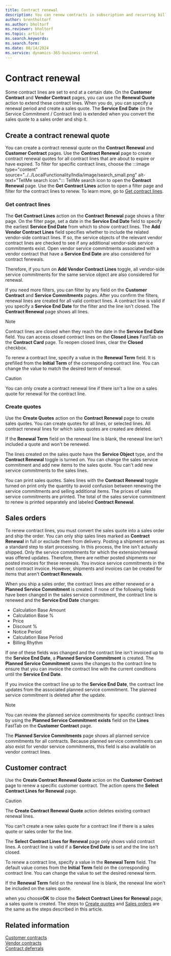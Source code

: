 ```yaml
---
title: Contract renewal
description: You can renew contracts in subscription and recurring billing.
author: brentholtorf
ms.author: bholtorf
ms.reviewer: bholtorf
ms.topic: article
ms.search.keywords: 
ms.search.form: 
ms.date: 08/14/2024
ms.service: dynamics-365-business-central
---
```


# Contract renewal

Some contract lines are set to end at a certain date. On the **Customer Contract** and **Vendor Contract** pages, you can use the **Renewal Quote** action to extend these contract lines. When you do, you can specify a renewal period and create a sales quote. The **Service End Date** (in the Service Commitment / Contract line) is extended when you convert the sales quote to a sales order and ship it.

## Create a contract renewal quote

You can create a contract renewal quote on the **Contract Renewal** and **Customer Contract** pages. Use the **Contract Renewal** page to create contract renewal quotes for all contract lines that are about to expire or have expired. To filter for specific contract lines, choose the :::image type="content" source="../../LocalFunctionality/India/image/search_small.png" alt-text="TellMe search icon."::: TellMe search icon to open the **Contract Renewal** page. Use the **Get Contract Lines** action to open a filter page and filter for the contract lines to renew. To learn more, go to [Get contract lines](#get-contract-lines).

### Get contract lines

The **Get Contract Lines** action on the **Contract Renewal** page shows a filter page. On the filter page, set a date in the **Service End Date** field to specify the earliest **Service End Date** from which to show contract lines. The **Add Vendor Contract Lines** field specifies whether to include the related vendor-side contract lines. If so, the service objects of the relevant vendor contract lines are checked to see if any additional vendor-side service commitments exist. Open vendor service commitments associated with a vendor contract that have a **Service End Date** are also considered for contract fenewals.

Therefore, if you turn on **Add Vendor Contract Lines** toggle, all vendor-side service commitments for the same service object are also considered for renewal.

If you need more filters, you can filter by any field on the **Customer Contract** and **Service Commitments** pages. After you confirm the filters, renewal lines are created for all valid contract lines. A contract line is valid if you specify a **Service End Date** for the filter and the line isn't closed. The **Contract Renewal** page shows all lines.

> [!NOTE]
> Contract lines are closed when they reach the date in the **Service End Date** field. You can access closed contract lines on the **Closed Lines** FastTab on the **Contract Card** page. To reopen closed lines, clear the **Closed** checkbox.

To renew a contract line, specify a value in the **Renewal Term** field. It is prefilled from the **Initial Term** of the corresponding contract line. You can change the value to match the desired term of renewal.

> [!CAUTION]
> You can only create a contract renewal line if there isn't a line on a sales quote for renewal for the contract line.

### Create quotes

Use the **Create Quotes** action on the **Contract Renewal** page to create sales quotes. You can create quotes for all lines, or selected lines. All contract renewal lines for which sales quotes are created are deleted.

If the **Renewal Term** field on the renewal line is blank, the renewal line isn't included a quote and won't be renewed.

The lines created on the sales quote have the **Service Object** type, and the **Contract Renewal** toggle is turned on. You can change the sales service commitment and add new items to the sales quote. You can't add new service commitments to the sales lines.

You can print sales quotes. Sales lines with the **Contract Renewal** toggle turned on print only the quantity to avoid confusion between renewing the service commitments and selling additional items. The prices of sales service commitments are printed. The total of the sales service commitment to renew is printed separately and labeled **Contract Renewal**.

## Sales orders

To renew contract lines, you must convert the sales quote into a sales order and ship the order. You can only ship sales lines marked as **Contract Renewal** in full or exclude them from delivery. Posting a shipment serves as a standard step to start processing. In this process, the line isn't actually shipped. Only the service commitments for which the extension/renewal was offered updates. Therefore, there are neither posted shipments nor posted invoices for these renewals. You invoice service commitments in the next contract invoice. However, shipments and invoices can be created for items that aren't **Contract Renewals**.

When you ship a sales order, the contract lines are either renewed or a **Planned Service Commitment** is created. If none of the following fields have been changed in the sales service commitment, the contract line is renewed and the **Service End Date** changes:

* Calculation Base Amount
* Calculation Base %
* Price
* Discount %
* Notice Period
* Calculation Base Period
* Billing Rhythm

If one of these fields was changed and the contract line isn't invoiced up to the **Service End Date**, a **Planned Service Commitment** is created. The **Planned Service Commitment** saves the changes to the contract line to ensure that you can invoice the contract line with the current conditions until the **Service End Date**.

If you invoice the contract line up to the **Service End Date**, the contract line updates from the associated planned service commitment. The planned service commitment is deleted after the update.

> [!NOTE]
> You can review the planned service commitments for specific contract lines by using the **Planned Service Commitment exists** field on the **Lines** FastTab on the **Customer Contract** page.

The **Planned Service Commitments** page shows all planned service commitments for all contracts. Because planned service commitments can also exist for vendor service commitments, this field is also available on vendor contract lines.

## Customer contract

Use the **Create Contract Renewal Quote** action on the **Customer Contract** page to renew a specific customer contract. The action opens the **Select Contract Lines for Renewal** page.

> [!CAUTION]
> The **Create Contract Renewal Quote** action deletes existing contract renewal lines. 
>
> You can't create a new sales quote for a contract line if there is a sales quote or sales order for the line.

The **Select Contract Lines for Renewal** page only shows valid contract lines. A contract line is valid if a **Service End Date** is set and the line isn't closed.

To renew a contract line, specify a value in the **Renewal Term** field. The default value comes from the **Initial Term** field on the corresponding contract line. You can change the value to set the desired renewal term.

If the **Renewal Term** field on the renewal line is blank, the renewal line won't be included on the sales quote.

when you choose**OK** to close the **Select Contract Lines for Renewal** page, a sales quote is created. The steps to [Create quotes](#create-quotes) and [Sales orders](#sales-orders) are the same as the steps described in this article.

## Related information

[Customer contracts](customer-contracts.md)  
[Vendor contracts](vendor-contracts.md)  
[Contract deferrals](contract-deferrals.md)  
